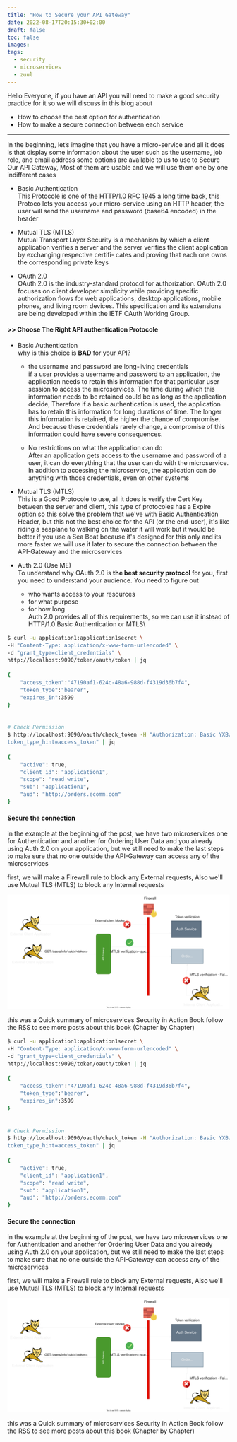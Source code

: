 ```yaml
---
title: "How to Secure your API Gateway"
date: 2022-08-17T20:15:30+02:00
draft: false
toc: false
images:
tags:
  - security
  - microservices
  - zuul
---
```


Hello Everyone, if you have an API you will need to make a good security
practice for it so we will discuss in this blog about
- How to choose the best option for authentication
- How to make a secure connection between each service 
---
In the beginning, let’s imagine that you have a micro-service and all it does
is that display some information about the user such as the username, job role,
and email address some options are available to us to use to Secure Our API
Gateway, Most of them are usable and we will use them one by one indifferent
cases

* Basic Authentication\
This Protocole is one of the HTTP/1.0 [RFC 1945](https://www.rfc-editor.org/rfc/rfc1945.html#section-11.1) a long time back, this Protoco lets you access your
micro-service using an HTTP header, the user will send the username and password
(base64 encoded) in the header

* Mutual TLS (MTLS)\
Mutual Transport Layer Security is a mechanism by which a client application verifies
a server and the server verifies the client application by exchanging respective certifi-
cates and proving that each one owns the corresponding private keys

* OAuth 2.0\
OAuth 2.0 is the industry-standard protocol for authorization. OAuth 2.0 focuses on client developer simplicity while providing specific authorization flows for web applications, desktop applications, mobile phones, and living room devices. This specification and its extensions are being developed within the IETF OAuth Working Group.


#### >> Choose The Right API authentication Protocole


* Basic Authentication\
    why is this choice is **BAD** for your API?

    - the username and password are long-living credentials\
    if a user provides a username and password to an application, the
    application needs to retain this information for that particular user
    session to access the microservices. The time during which this
    information needs to be retained could be as long as the application
    decide, Therefore if a basic authentication is used, the application has
    to retain this information for long durations of time. The longer this
    information is retained, the higher the chance of compromise. And
    because these credentials rarely change, a compromise of this
    information could have severe consequences. 

    - No restrictions on what the application can do\
    After an application gets access to the
    username and password of a user, it can do everything that the user can do with the
    microservice. In addition to accessing the microservice, the application can do
    anything with those credentials, even on other systems


* Mutual TLS (MTLS)\
    This is a Good Protocole to use, all it does is verify the Cert Key between the server and client, this type of protocoles has a Expire option so this solve the problem that we've with Basic Authentication Header, but this not the best choice for the API (or the end-user), it's like riding a seaplane to walking on the water
    it will work but it would be better if you use a Sea Boat because it's designed for this only and its more faster 
    we will use it later to secure the connection between the API-Gateway and the microservices


* Auth 2.0 (Use ME)\
To understand why OAuth 2.0 is **the best security protocol** for you, first you need to understand your audience.
You need to figure out 
    - who wants access to your resources 
    - for what purpose
    - for how long\
Auth 2.0 provides all of this requirements, so we can use it instead of HTTP/1.0 Basic Authentication or MTLS\
```bash
$ curl -u application1:application1secret \
-H "Content-Type: application/x-www-form-urlencoded" \
-d "grant_type=client_credentials" \
http://localhost:9090/token/oauth/token | jq

{
    "access_token":"47190af1-624c-48a6-988d-f4319d36b7f4",
    "token_type":"bearer",
    "expires_in":3599
}


# Check Permission
$ http://localhost:9090/oauth/check_token -H "Authorization: Basic YXBwbGljYXRpb24xOmFwcGxpY2F0aW9uMXNlY3JldA==" -d "token=626e34e6-002d-4d53-9656-9e06a5e7e0dc&
token_type_hint=access_token" | jq

{
    "active": true,
    "client_id": "application1",
    "scope": "read write",
    "sub": "application1",
    "aud": "http://orders.ecomm.com"
}


```


#### Secure the connection 
in the example at the beginning of the post, we have two microservices one for Authentication and another for Ordering User Data and you already using Auth 2.0 on your application, but we still need to make the last steps to make sure that no one outside the API-Gateway can access any of the microservices


first, we will make a Firewall rule to block any External requests, Also we'll use Mutual TLS (MTLS) to block any Internal requests

![micro_png](/images/micro.svg)


this was a Quick summary of microservices Security in Action Book
follow the RSS to see more posts about this book (Chapter by Chapter)
```bash
$ curl -u application1:application1secret \
-H "Content-Type: application/x-www-form-urlencoded" \
-d "grant_type=client_credentials" \
http://localhost:9090/token/oauth/token | jq

{
    "access_token":"47190af1-624c-48a6-988d-f4319d36b7f4",
    "token_type":"bearer",
    "expires_in":3599
}


# Check Permission
$ http://localhost:9090/oauth/check_token -H "Authorization: Basic YXBwbGljYXRpb24xOmFwcGxpY2F0aW9uMXNlY3JldA==" -d "token=626e34e6-002d-4d53-9656-9e06a5e7e0dc&
token_type_hint=access_token" | jq

{
    "active": true,
    "client_id": "application1",
    "scope": "read write",
    "sub": "application1",
    "aud": "http://orders.ecomm.com"
}


```


#### Secure the connection 
in the example at the beginning of the post, we have two microservices one for Authentication and another for Ordering User Data and you already using Auth 2.0 on your application, but we still need to make the last steps to make sure that no one outside the API-Gateway can access any of the microservices


first, we will make a Firewall rule to block any External requests, Also we'll use Mutual TLS (MTLS) to block any Internal requests

![micro_png](/images/micro.svg)


this was a Quick summary of microservices Security in Action Book
follow the RSS to see more posts about this book (Chapter by Chapter)

